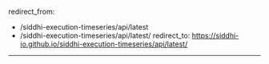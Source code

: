 redirect_from:
  - /siddhi-execution-timeseries/api/latest
  - /siddhi-execution-timeseries/api/latest/
redirect_to: https://siddhi-io.github.io/siddhi-execution-timeseries/api/latest/
---
